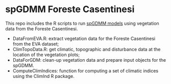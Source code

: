 # spGDMM Foreste Casentinesi

This repo includes the R scripts to run [spGDMM models](https://doi.org/10.1111/2041-210X.14259) using vegetation data from the Foreste Casentinesi.

- DataFromEVA.R: extract vegetation data for the Foreste Casentinesi from the EVA dataset;
- ClimTopoData.R: get climatic, topographic and disturbance data at the location of the vegetation plots;
- DataForGDM: clean-up vegetation data and prepare input objects for the spGDMM.
- ComputeClimIndices: function for computing a set of climatic indices using the ClimInd R package.